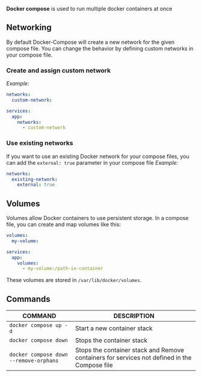 
**Docker compose** is used to run multiple docker containers at once

## Networking

By default Docker-Compose will create a new network for the given compose file. You can change the behavior by defining custom networks in your compose file.

### Create and assign custom network

*Example:*

```yaml
networks:
  custom-network:

services:
  app:
    networks:
      - custom-network
```

### Use existing networks

If you want to use an existing Docker network for your compose files, you can add the `external: true` parameter in your compose file
*Example:*

```yaml
networks:
  existing-network:
    external: true
```

## Volumes

Volumes allow Docker containers to use persistent storage. In a compose file, you can create and map volumes like this:

```yaml
volumes:
  my-volume:

services:
  app:
    volumes:
      - my-volume:/path-in-container
```

These volumes are stored in `/var/lib/docker/volumes`.

## Commands

COMMAND | DESCRIPTION
---|---
`docker compose up -d` | Start a new container stack
`docker compose down` | Stops the container stack
`docker compose down --remove-orphans` | Stops the container stack and Remove containers for services not defined in the Compose file
